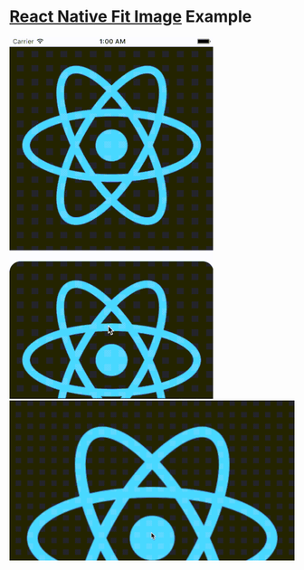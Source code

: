 # [React Native Fit Image][1] Example

![FitImageExample - Portrait](./fit_image_example_portrait.gif)
![FitImageExample - LandScape](./fit_image_example_landscape.gif)

[1]: https://github.com/huiseoul/react-native-fit-image
